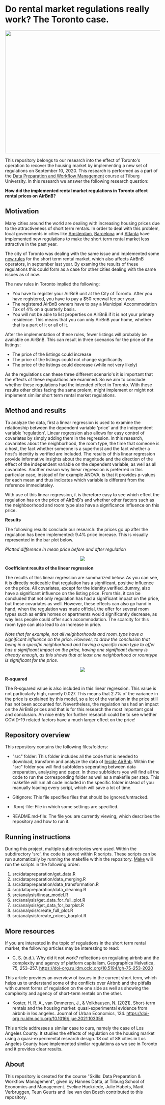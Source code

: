 # Do rental market regulations really work? The Toronto case.

<p align="center">
  <img width="600" height="400" src="https://www.cpomanagement.ca/wp-content/uploads/2020/03/airbnb.jpg">
</p>

This repository belongs to our research into the effect of Toronto's operation to recover the housing market by implementing a new set of regulations on September 10, 2020. This research is performed as a part of the [Data Preparation and Workflow Management](https://dprep.hannesdatta.com) course at Tilburg University. In this research we answer the following research question:


__How did the implemented rental market regulations in Toronto affect rental prices on AirBnB?__

## Motivation

Many cities around the world are dealing with increasing housing prices due to the attractiveness of short term rentals. In order to deal with this problem, local governments in cities like [Amsterdam](https://www.reuters.com/article/us-netherlands-airbnb-amsterdam-idUSKBN2B81NS), [Barcelona](https://www.nytimes.com/2021/09/22/travel/barcelona-airbnb.html) and [Atlanta](https://www.ajc.com/news/atlanta-news/atlanta-delays-new-rules-for-airbnb-other-short-term-rentals/HDTLILUK2NHEPEW5LRABO3Z7FA/) have implemented new regulations to make the short term rental market less attractive in the past year.  

The city of Toronto was dealing with the same issue and implemented some [new rules](https://toronto.citynews.ca/2020/08/25/toronto-introduces-new-rules-for-airbnb-other-short-term-rental-platforms/) for the short term rental market, which also affects AirBnB operators, in september last year. By examing the results of these regulations this could form as a case for other cities dealing with the same issues as of now.

The new rules in Toronto implied the following:
- You have to register your AirBnB unit at the City of Toronto. After you have registered, you have to pay a $50 renewal fee per year. 
- The registered AirBnB owners have to pay a Municipal Accommodation Tax of 4% on a quarterly basis. 
- You will not be able to list properties on AirBnB if it is not your primary residence. This means that you can only AirBnB your home, whether that is a part of it or all of it. 

After the implementation of these rules, fewer listings will probably be available on AirBnB. This can result in three scenarios for the price of the listings: 

- The price of the listings could increase
- The price of the listings could not change significantly
- The price of the listings could decrease (while not very likely)

As the regulations can these three different scenario's it is important that the effects of these regulations are examined. So we aim to conclude whether these regulations had the intended effect in Toronto. With these results other cities facing the same prolem, might implement or might not implement similar short term rental market regulations. 

## Method and results

To analyze the data, first a linear regression is used to examine the relationship between the dependent variable 'price' and the independent variable 'regulation'. Linear regression also allows for easy control of covariates by simply adding them in the regression. In this research, covariates about the neighborhood, the room type, the time that someone is a host, the fact whether someone is a superhost and the fact whether a host's identity is verified are included. The results of this linear regression provide informative insights about the magnitude and the direction of the effect of the independent variable on the dependent variable, as well as all covariates. Another reason why linear regression is preferred in this particular case, instead of for example ANOVA, is that it provides p-values for each mean and thus indicates which variable is different from the reference immediateley.

With use of this linear regression, it is therefore easy to see which effect the regulation has on the price of AirBnB's and whether other factors such as the neighboorhood and room type also have a significance influence on this price. 

**Results**

The following results conclude our research: the prices go up after the regulation has been implemented: 9.4% price increase. This is visually represented in the bar plot below.

*Plotted difference in mean price before and after regulation*

<p align="center">     
<a href="https://lh3.googleusercontent.com/b4JhyzVsucv7RZRXzTxAKp5NJyrUiwI-F3HcSuZYwaLqLvrgbpOaSJ8eAtFb376aavhNoouJ4-lVi1D2v_N65n89tNXHDbCzCc0g28vsSEiT3x1jv6yIZqpSXvTRaMbw1exWBiE=w2400?source=screenshot.guru"> <img src="https://lh3.googleusercontent.com/b4JhyzVsucv7RZRXzTxAKp5NJyrUiwI-F3HcSuZYwaLqLvrgbpOaSJ8eAtFb376aavhNoouJ4-lVi1D2v_N65n89tNXHDbCzCc0g28vsSEiT3x1jv6yIZqpSXvTRaMbw1exWBiE=w582-h315-p-k" /> </a>
</p>

**Coefficient results of the linear regression**

The results of this linear regression are summarized below. As you can see, it is directly noticeable that regulation has a significant, positive influence on the price. All covariates, except for the identity_verified_dummy, also have a significant influence on the listing price. From this, it can be concluded that not only regulation has had a significant impact on the price, but these covariates as well. However, these effects can also go hand in hand; when the regulation was made official, the offer for several room types such as entire homes or apartments would significantly decrease, as way less people could offer such accommodation. The scarcity for this room type can also lead to an increase in price. 

*Note that for example, not all neighborhoods and room_type have a significant influence on the price. However, to draw the conclusion that being in a specific neighborhood and having a specific room type to offer has a significant impact on the price, having one significant dummy is already enough, as this shows that at least one neighborhood or roomtype is significant for the price.* 

<p align="center"> 
<a href="https://lh3.googleusercontent.com/u-0UXZTcrejtut4ZaXtVdbKEBT1aW7GsDOTfW72KcJDsoC6m0jh8EZxF83C9Sv77aM0ciE6ouwdt5rAWr1q6JxXXc4hI5Xk193KAL8hX1k5_VYbyuD-TPwyrGhVlsKuQuPyRGjg=w2400?source=screenshot.guru"> <img src="https://lh3.googleusercontent.com/u-0UXZTcrejtut4ZaXtVdbKEBT1aW7GsDOTfW72KcJDsoC6m0jh8EZxF83C9Sv77aM0ciE6ouwdt5rAWr1q6JxXXc4hI5Xk193KAL8hX1k5_VYbyuD-TPwyrGhVlsKuQuPyRGjg=w600-h315-p-k" /> </a>
</p>

**R-squared**

The R-squared value is also included in this linear regression. This value is not particularly high, namely 0.027. This means that 2.7% of the variance in the price is explained by this model, so a lot of the variation in the price still has not been accounted for. Nevertheless, the regulation has had an impact on the AirBnB prices and that is for this research the most important goal and conclusion. An nice entry for further research could be to see whether COVID-19 related factors have a much larger effect on the price!

## Repository overview

This repository contains the following files/folders:

- "src" folder: This folder includes all the code that is needed to download, transform and analyze the data of [Inside AirBnb](http://insideairbnb.com/toronto). Within the "src" folder you will find subfolders seperating between data preparation, analyzing and paper. In these subfolders you will find all the code to run the corresponding folder as well as a makefile per step. This makefile will run all code included in the specific folder instead of you manually loading every script, which will save a lot of time.   

- Gitignore: This file specifies files that should be ignored/untracked.

- .Rproj-file: File in which some settings are specified.

- README.md-file: The file you are currently viewing, which describes the repository and how to run it.


## Running instructions

During this project, multiple subdirectories were used. Within the subdirectory 'src', the code is stored within R scripts. These scripts can be run automatically by running the makefile within the repository. [Make](https://tilburgsciencehub.com/building-blocks/configure-your-computer/automation-and-workflows/make/) will run the scripts in the following order:

1. src/datapreparation/get_data.R
2. src/datapreparation/data_merging.R
3. src/datapreparation/data_transformation.R
4. src/datapreparation/data_cleaning.R
5. src/analysis/linear_model.R
6. src/analysis/get_data_for_full_plot.R
7. src/analysis/get_data_for_barplot.R
8. src/analysis/create_full_plot.R
9. src/analysis/create_prices_barplot.R

## More resources

If you are interested in the topic of regulations in the short term rental market, the following articles may be interesting to read:

- C, S. (n.d.). Why did it not work? reflections on regulating airbnb and the complexity and agency of platform capitalism. Geographica Helvetica, 75, 253–257. https://doi-org.ru.idm.oclc.org/10.5194/gh-75-253-2020

This article provides an overview of issues in the current short term, which helps us to understand some of the conflicts over Airbnb and the pitfalls with current forms of regulation on the one side as well as showing the complexity and agency of short-term rentals on the other.

- Koster, H. R. A., van Ommeren, J., &amp; Volkhausen, N. (2021). Short-term rentals and the housing market: quasi-experimental evidence from airbnb in los angeles. Journal of Urban Economics, 124. https://doi-org.ru.idm.oclc.org/10.1016/j.jue.2021.103356

This article addresses a similar case to ours, namely the case of Los Angeles County. It studies the effects of regulation on the housing market using a quasi-experimental research design. 18 out of 88 cities in Los Angeles County have implemented similar regulations as we see in Toronto and it provides clear results. 

## About

This repository is created for the course "Skills: Data Preparation & Workflow Management", given by Hannes Datta, at Tilburg School of Economics and Management. Eveline Huckriede, Julie Habets, Marit Verbruggen, Teun Geurts and Ilse van den Bosch contributed to this repository.
